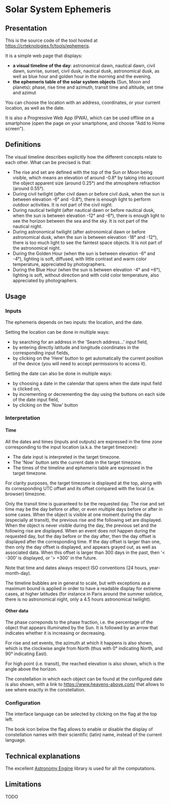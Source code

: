 # Solar System Ephemeris

## Presentation

This is the source code of the tool hosted at https://crteknologies.fr/tools/ephemeris.

It is a simple web page that displays:

- **a visual timeline of the day**: astronomical dawn, nautical dawn, civil dawn, sunrise, sunset, civil dusk, nautical dusk, astronomical dusk,
  as well as blue hour and golden hour in the morning and the evening.
- **the ephemeris table of the solar system objects** (Sun, Moon and planets):
  phase, rise time and azimuth, transit time and altitude, set time and azimut

You can choose the location with an address, coordinates, or your current location, as well as the date.

It is also a Progressive Web App (PWA), which can be used offline on a smartphone (open the page on your smartphone, and choose "Add to Home screen").

## Definitions

The visual timeline describes explicitly how the different concepts relate to each other. What can be precised is that:

- The rise and set are defined with the top of the Sun or Moon being visible, which means an elevation of around -0.8°
  by taking into account the object apparent size (around 0.25°) and the atmosphere refraction (around 0.55°).
- During civil twilight (after civil dawn or before civil dusk, when the sun is between elevation -6° and -0.8°),
  there is enough light to perform outdoor activities. It is not part of the civil night.
- During nautical twilight (after nautical dawn or before nautical dusk, when the sun is between elevation -12° and -6°),
  there is enough light to see the horizon between the sea and the sky. It is not part of the nautical night.
- During astronomical twilight (after astronomical dawn or before astronomical dusk, when the sun is between elevation -18° and -12°),
  there is too much light to see the faintest space objects. It is not part of the astronomical night.
- During the Golden Hour (when the sun is between elevation -6° and -4°),
  lighting is soft, diffused, with little contrast and warm color temperature, appreciated by photographers.
- During the Blue Hour (when the sun is between elevation -4° and +6°),
  lighting is soft, without direction and with cold color temperature, also appreciated by photographers.

## Usage

### Inputs

The ephemeris depends on two inputs: the location, and the date.

Setting the location can be done in multiple ways:

- by searching for an address in the 'Search address...' input field,
- by entering directly latitude and longitude coordinates in the corresponding input fields,
- by clicking on the 'Here' button to get automatically the current position of the device (you will need to accept
  permissions to access it).

Setting the date can also be done in multiple ways:

- by choosing a date in the calendar that opens when the date input field is clicked on,
- by incrementing or decrementing the day using the buttons on each side of the date input field,
- by clicking on the 'Now' button

### Interpretation

#### Time

All the dates and times (inputs and outputs) are expressed in the time zone corresponding to the input location (a.k.a. the target timezone):

- The date input is interpreted in the target timezone.
- The 'Now' button sets the current date in the target timezone.
- The times of the timeline and ephemeris table are expressed in the target timezone.

For clarity purposes, the target timezone is displayed at the top, along with its corresponding UTC offset and its offset compared
with the local (i.e. browser) timezone.

Only the transit time is guaranteed to be the requested day. The rise and set time may be the day before or after,
or even multiple days before or after in some cases.
When the object is visible at one moment during the day (especially at transit), the previous rise and the following set are displayed.
When the object is never visible during the day, the previous set and the following rise are displayed.
When an event does not happen during the requested day, but the day before or the day after, then the day offset is displayed after the corresponding time.
If the day offset is larger than one, then only the day offset is displayed, and appears grayed out, as well as associated data.
When this offset is larger than 300 days in the past, then '< -300' is displayed, or '> +300' in the future.

Note that time and dates always respect ISO conventions (24 hours, year-month-day).

The timeline bubbles are in general to scale, but with exceptions as a maximum bound is applied
in order to have a readable display for extreme cases, at higher latitudes
(for instance in Paris around the summer solstice, there is no astronomical night, only a 4.5 hours astronomical twilight).

#### Other data

The phase correponds to the phase fraction, i.e. the percentage of the object that appears illuminated by the Sun.
It is followed by an arrow that indicates whether it is increasing or decreasing.

For rise and set events, the azimuth at which it happens is also shown, which is the clockwise angle from North
(thus with 0° indicating North, and 90° indicating East).

For high point (i.e. transit), the reached elevation is also shown, which is the angle above the horizon.

The constellation in which each object can be found at the configured date is also shown, with a link to
https://www.heavens-above.com/ that allows to see where exactly in the constellation.

### Configuration

The interface language can be selected by clicking on the flag at the top left.

The book icon below the flag allows to enable or disable the display of constellation names with their scientific
(latin) name, instead of the current language.


## Technical explanations

The excellent [Astronomy Engine](https://github.com/cosinekitty/astronomy) library is used for all the computations.

## Limitations

TODO
